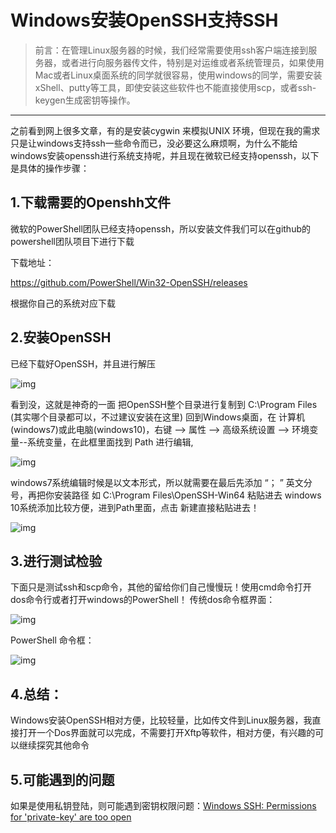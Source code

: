 # Windows安装OpenSSH支持SSH

> 前言：在管理Linux服务器的时候，我们经常需要使用ssh客户端连接到服务器，或者进行向服务器传文件，特别是对运维或者系统管理员，如果使用Mac或者Linux桌面系统的同学就很容易，使用windows的同学，需要安装xShell、putty等工具，即使安装这些软件也不能直接使用scp，或者ssh-keygen生成密钥等操作。

------

之前看到网上很多文章，有的是安装cygwin 来模拟UNIX 环境，但现在我的需求只是让windows支持ssh一些命令而已，没必要这么麻烦啊，为什么不能给windows安装openssh进行系统支持呢，并且现在微软已经支持openssh，以下是具体的操作步骤：

## 1.下载需要的Openshh文件

 微软的PowerShell团队已经支持openssh，所以安装文件我们可以在github的powershell团队项目下进行下载

 下载地址： 

https://github.com/PowerShell/Win32-OpenSSH/releases

 根据你自己的系统对应下载

## 2.安装OpenSSH

 已经下载好OpenSSH，并且进行解压

![img](https:////upload-images.jianshu.io/upload_images/1226004-d5058d905eb6b376.png?imageMogr2/auto-orient/strip%7CimageView2/2/w/642/format/webp)



看到没，这就是神奇的一面
 把OpenSSH整个目录进行复制到 C:\Program Files (其实哪个目录都可以，不过建议安装在这里)
 回到Windows桌面，在 计算机(windows7)或此电脑(windows10)，右键 --> 属性 -->  高级系统设置 --> 环境变量--系统变量，在此框里面找到 Path 进行编辑,



![img](https:////upload-images.jianshu.io/upload_images/1226004-19b0f8e6824a44b1.png?imageMogr2/auto-orient/strip%7CimageView2/2/w/593/format/webp)



windows7系统编辑时候是以文本形式，所以就需要在最后先添加 “； ”  英文分号，再把你安装路径 如 C:\Program Files\OpenSSH-Win64 粘贴进去
 windows 10系统添加比较方便，进到Path里面，点击 新建直接粘贴进去！



![img](https:////upload-images.jianshu.io/upload_images/1226004-d1ee1222f4380be3.png?imageMogr2/auto-orient/strip%7CimageView2/2/w/596/format/webp)



## 3.进行测试检验

下面只是测试ssh和scp命令，其他的留给你们自己慢慢玩！使用cmd命令打开dos命令行或者打开windows的PowerShell！
 传统dos命令框界面：



![img](https:////upload-images.jianshu.io/upload_images/1226004-3ac122123166e709.png?imageMogr2/auto-orient/strip%7CimageView2/2/w/767/format/webp)



PowerShell 命令框：



![img](https:////upload-images.jianshu.io/upload_images/1226004-94d24e00380d7e82.png?imageMogr2/auto-orient/strip%7CimageView2/2/w/724/format/webp)



## 4.总结：
Windows安装OpenSSH相对方便，比较轻量，比如传文件到Linux服务器，我直接打开一个Dos界面就可以完成，不需要打开Xftp等软件，相对方便，有兴趣的可以继续探究其他命令



## 5.可能遇到的问题

如果是使用私钥登陆，则可能遇到密钥权限问题：[Windows SSH: Permissions for 'private-key' are too open](https://superuser.com/questions/1296024/windows-ssh-permissions-for-private-key-are-too-open)